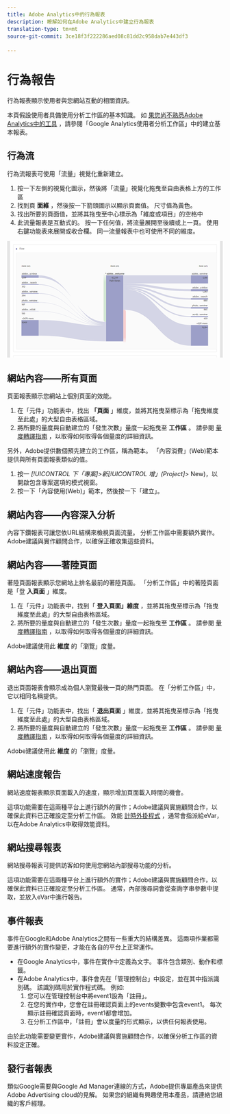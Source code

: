 ```yaml
---
title: Adobe Analytics中的行為報表
description: 瞭解如何在Adobe Analytics中建立行為報表
translation-type: tm+mt
source-git-commit: 3ce18f3f222286aed08c81dd2c958dab7e443df3

---
```



# 行為報告

行為報表顯示使用者與您網站互動的相關資訊。

本頁假設使用者具備使用分析工作區的基本知識。 如 [果您尚不熟悉Adobe Analytics中的工具](create-report.md) ，請參閱「Google Analytics使用者分析工作區」中的建立基本報表。

## 行為流

行為流報表可使用「流量」視覺化重新建立。

1. 按一下左側的視覺化圖示，然後將「流量」視覺化拖曳至自由表格上方的工作區
2. 找到頁 **面維** ，然後按一下箭頭圖示以顯示頁面值。 尺寸值為黃色。
3. 找出所要的頁面值，並將其拖曳至中心標示為「維度或項目」的空格中
4. 此流量報表是互動式的。 按一下任何值，將流量展開至後續或上一頁。 使用右鍵功能表來展開或收合欄。 同一流量報表中也可使用不同的維度。

![流量報表](/help/technotes/ga-to-aa/assets/flow.png)

## 網站內容——所有頁面

頁面報表顯示您網站上個別頁面的效能。

1. 在「元件」功能表中，找出 **「頁面** 」維度，並將其拖曳至標示為「拖曳維度至此處」的大型自由表格區域。
2. 將所要的量度與自動建立的「發生次數」量度一起拖曳至 **工作區** 。 請參閱 [量度轉譯指南](common-metrics.md) ，以取得如何取得各個量度的詳細資訊。

另外，Adobe提供數個預先建立的工作區，稱為範本。 「內容消費」(Web)範本提供與所有頁面報表類似的值。

1. 按一 *[!UICONTROL 下「專案]&gt;新[!UICONTROL 增」(Project]*&gt; New)，以開啟包含專案選項的模式視窗。
2. 按一下「內容使用(Web)」範本，然後按一下「建立」。

## 網站內容——內容深入分析

內容下鑽報表可讓您依URL結構來檢視頁面流量。 分析工作區中需要額外實作。 Adobe建議與實作顧問合作，以確保正確收集這些資料。

## 網站內容——著陸頁面

著陸頁面報表顯示您網站上排名最前的著陸頁面。 「分析工作區」中的著陸頁面是「登 **入頁面** 」維度。

1. 在「元件」功能表中，找到「 **登入頁面」維度** ，並將其拖曳至標示為「拖曳維度至此處」的大型自由表格區域。
2. 將所要的量度與自動建立的「發生次數」量度一起拖曳至 **工作區** 。 請參閱 [量度轉譯指南](common-metrics.md) ，以取得如何取得各個量度的詳細資訊。

Adobe建議使用此 **維度** 的「瀏覽」度量。

## 網站內容——退出頁面

退出頁面報表會顯示成為個人瀏覽最後一頁的熱門頁面。 在「分析工作區」中，它以相同名稱提供。

1. 在「元件」功能表中，找出「 **退出頁面** 」維度，並將其拖曳至標示為「拖曳維度至此處」的大型自由表格區域。
2. 將所要的量度與自動建立的「發生次數」量度一起拖曳至 **工作區** 。 請參閱 [量度轉譯指南](common-metrics.md) ，以取得如何取得各個量度的詳細資訊。

Adobe建議使用此 **維度** 的「瀏覽」度量。

## 網站速度報告

網站速度報表顯示頁面載入的速度，顯示增加頁面載入時間的機會。

這項功能需要在這兩種平台上進行額外的實作；Adobe建議與實施顧問合作，以確保此資料已正確設定至分析工作區。 效能 [計時外掛程式](/help/implement/js-implementation/plugins/performancetiming.md) ，通常會指派給eVar，以在Adobe Analytics中取得效能資料。

## 網站搜尋報表

網站搜尋報表可提供訪客如何使用您網站內部搜尋功能的分析。

這項功能需要在這兩種平台上進行額外的實作；Adobe建議與實施顧問合作，以確保此資料已正確設定至分析工作區。 通常，內部搜尋詞會從查詢字串參數中提取，並放入eVar中進行報告。

## 事件報表

事件在Google和Adobe Analytics之間有一些重大的結構差異。 這兩項作業都需要進行額外的實作變更，才能在各自的平台上正常運作。

* 在Google Analytics中，事件在實作中定義為文字。 事件包含類別、動作和標籤。
* 在Adobe Analytics中，事件會先在「管理控制台」中設定，並在其中指派識別碼。 該識別碼用於實作程式碼。 例如:
   1. 您可以在管理控制台中將event1設為「註冊」。
   2. 在您的實作中，您會在註冊確認頁面上的events變數中包含event1。 每次顯示註冊確認頁面時，event1都會增加。
   3. 在分析工作區中，「註冊」會以度量的形式顯示，以供任何報表使用。

由於此功能需要變更實作，Adobe建議與實施顧問合作，以確保分析工作區的資料設定正確。

## 發行者報表

類似Google需要與Google Ad Manager連線的方式，Adobe提供專屬產品來提供Adobe Advertising cloud的見解。 如果您的組織有興趣使用本產品，請連絡您組織的客戶經理。
